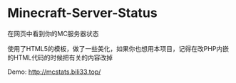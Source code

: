# Minecraft-Server-Status
在网页中看到你的MC服务器状态

使用了HTML5的模板，做了一些美化，如果你也想用本项目，记得在改PHP内嵌的HTML代码的时候把有关的内容改掉

Demo: http://mcstats.bili33.top/